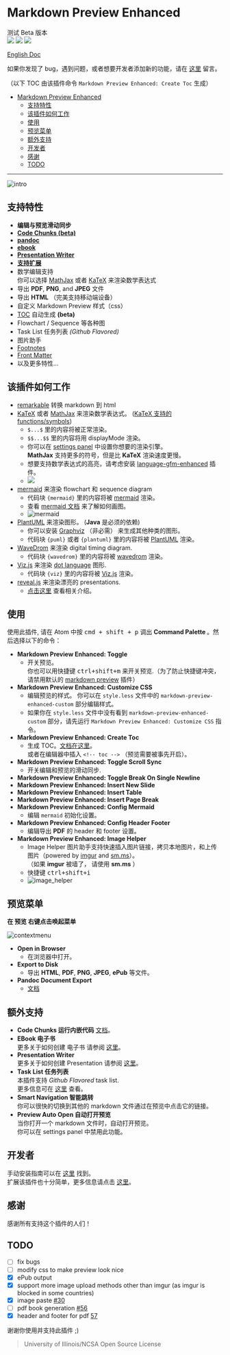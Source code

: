 Markdown Preview Enhanced
===
测试 Beta 版本    
[![](https://img.shields.io/github/tag/shd101wyy/markdown-preview-enhanced.svg)](https://github.com/shd101wyy/markdown-preview-enhanced/releases) ![](https://img.shields.io/apm/dm/markdown-preview-enhanced.svg)  [![](https://img.shields.io/github/stars/shd101wyy/markdown-preview-enhanced.svg?style=social&label=Star)](https://github.com/shd101wyy/markdown-preview-enhanced)   

[English Doc](../README.md)  

如果你发现了 bug，遇到问题，或者想要开发者添加新的功能，请在 [这里](https://github.com/shd101wyy/markdown-preview-enhanced/issues) 留言。

（以下 TOC 由该插件命令 `Markdown Preview Enhanced: Create Toc` 生成）
<!-- toc orderedList:0 -->

- [Markdown Preview Enhanced](#markdown-preview-enhanced)
	- [支持特性](#支持特性)
	- [该插件如何工作](#该插件如何工作)
	- [使用](#使用)
	- [预览菜单](#预览菜单)
	- [额外支持](#额外支持)
	- [开发者](#开发者)
	- [感谢](#感谢)
	- [TODO](#todo)

<!-- tocstop -->
---

![intro](http://i.imgur.com/HG1jMTK.gif)

## 支持特性
- **编辑与预览滑动同步**  
- **[Code Chunks (beta)](./code-chunk.md)**
- **[pandoc](./advanced-export.md)**
- **[ebook](./ebook.md)**  
- **[Presentation Writer](https://rawgit.com/shd101wyy/markdown-preview-enhanced/master/docs/presentation-intro.html)**
- **[支持扩展](#开发者)**
- 数学编辑支持     
你可以选择 [MathJax](https://github.com/mathjax/MathJax) 或者 [KaTeX](https://github.com/Khan/KaTeX) 来渲染数学表达式      
- 导出 **PDF**, **PNG**, and **JPEG** 文件  
- 导出 **HTML** （完美支持移动端设备）  
- 自定义 Markdown Preview 样式（css）  
- [TOC](./toc.md) 自动生成 **(beta)**  
- Flowchart / Sequence 等各种图
- Task List 任务列表 *(Github Flavored)*  
- 图片助手
- [Footnotes](https://github.com/shd101wyy/markdown-preview-enhanced/issues/35)  
- [Front Matter](https://github.com/shd101wyy/markdown-preview-enhanced/issues/100)
- 以及更多特性...

## 该插件如何工作
- [remarkable](https://github.com/jonschlinkert/remarkable) 转换 markdown 到 html
- [KaTeX](https://github.com/Khan/KaTeX) 或者 [MathJax](https://github.com/mathjax/MathJax) 来渲染数学表达式。 ([KaTeX 支持的 functions/symbols](https://github.com/Khan/KaTeX/wiki/Function-Support-in-KaTeX))
  - `$...$` 里的内容将被正常渲染。  
  - `$$...$$` 里的内容将用 displayMode 渲染。   
  - 你可以在 [settings panel](#settings-panel) 中设置你想要的渲染引擎。   
		**MathJax** 支持更多的符号，但是比 **KaTeX** 渲染速度更慢。   
  - 想要支持数学表达式的高亮，请考虑安装 [language-gfm-enhanced](https://atom.io/packages/language-gfm-enhanced) 插件。
  - <img src="https://cloud.githubusercontent.com/assets/1908863/14398210/0e408954-fda8-11e5-9eb4-562d7c0ca431.gif">
- [mermaid](https://github.com/knsv/mermaid) 来渲染 flowchart 和 sequence diagram  
	- 代码块 `{mermaid}` 里的内容将被 [mermaid](https://github.com/knsv/mermaid) 渲染。  
	- 查看 [mermaid 文档](http://knsv.github.io/mermaid/#flowcharts-basic-syntax) 来了解如何画图。   
	- ![mermaid](http://i.imgur.com/rwIPIA8.gif)
- [PlantUML](http://plantuml.com/) 来渲染图形。 (**Java** 是必须的依赖)  
	- 你可以安装 [Graphviz](http://www.graphviz.org/) （非必需） 来生成其他种类的图形。  
	- 代码块 `{puml}` 或者 `{plantuml}` 里的内容将被 [PlantUML](http://plantuml.com/) 渲染。  
- [WaveDrom](http://wavedrom.com/) 来渲染 digital timing diagram.  
	- 代码块 `{wavedrom}` 里的内容将被 [wavedrom](https://github.com/drom/wavedrom) 渲染。
- [Viz.js](https://github.com/mdaines/viz.js) 来渲染 [dot language](https://en.wikipedia.org/wiki/DOT_(graph_description_language)) 图形.  
	- 代码块 `{viz}` 里的内容将被 [Viz.js](https://github.com/mdaines/viz.js) 渲染。
- [reveal.js](https://github.com/hakimel/reveal.js) 来渲染漂亮的 presentations.
	- [点击这里](https://rawgit.com/shd101wyy/markdown-preview-enhanced/master/docs/presentation-intro.html) 查看相关介绍。

## 使用
使用此插件, 请在 Atom 中按 <kbd>cmd + shift + p</kbd> 调出 <strong> Command Palette </strong>。然后选择以下的命令：
- <strong>Markdown Preview Enhanced: Toggle</strong>
  - 开关预览。   
	你也可以用快捷键 <kbd>ctrl+shift+m</kbd> 来开关预览.（为了防止快捷键冲突，请禁用默认的 [markdown preview](https://atom.io/packages/markdown-preview) 插件）
- <strong>Markdown Preview Enhanced: Customize CSS</strong>
  - 编辑预览的样式。 你可以在 `style.less` 文件中的 `markdown-preview-enhanced-custom` 部分编辑样式。  
  - 如果你在 `style.less` 文件中没有看到 `markdown-preview-enhanced-custom` 部分，请先运行 `Markdown Preview Enhanced: Customize CSS` 指令。
- <strong>Markdown Preview Enhanced: Create Toc </strong>
  - 生成 TOC。[文档在这里](./toc.md)。   
	 或者在编辑器中插入 `<!-- toc -->` （预览需要被事先开启）。  
- <strong>Markdown Preview Enhanced: Toggle Scroll Sync </strong>
  - 开关编辑和预览的滑动同步.
- <strong>Markdown Preview Enhanced: Toggle Break On Single Newline </strong>
- <strong>Markdown Preview Enhanced: Insert New Slide </strong>  
- <strong>Markdown Preview Enhanced: Insert Table </strong>
- <strong>Markdown Preview Enhanced: Insert Page Break </strong>
- <strong> Markdown Preview Enhanced: Config Mermaid</strong>
  - 编辑 `mermaid` 初始化设置。
- <strong> Markdown Preview Enhanced: Config Header Footer</strong>
  - 编辑导出 **PDF** 的 header 和 footer 设置。
- <strong>Markdown Preview Enhanced: Image Helper</strong>  
	- Image Helper 图片助手支持快速插入图片链接，拷贝本地图片，和上传图片（powered by [imgur](http://imgur.com/) and [sm.ms](https://sm.ms/)）。       
	（如果 **imgur** 被墙了， 请使用 **sm.ms** ）    
	- 快捷键 <kbd>ctrl+shift+i</kbd>    
	-  ![image_helper](https://cloud.githubusercontent.com/assets/1908863/15414603/c40b6556-1e6e-11e6-956c-090b5996ec87.gif)  

## 预览菜单
**在 预览 右键点击唤起菜单**

![contextmenu](http://i.imgur.com/hOxseAS.gif)

- <strong> Open in Browser </strong>
  - 在浏览器中打开。
- **Export to Disk**
	- 导出 **HTML**, **PDF**, **PNG**, **JPEG**, **ePub** 等文件。
- **Pandoc Document Export**
	- [文档](./advanced-export.md)

## 额外支持
* **Code Chunks 运行内嵌代码** [文档](./code-chunk.md)。
* **EBook 电子书**  
	更多关于如何创建 电子书 请参阅 [这里](./ebook.md)。
* **Presentation Writer**  
	更多关于如何创建 Presentation 请参阅 [这里](https://rawgit.com/shd101wyy/markdown-preview-enhanced/master/docs/presentation-intro.html)。
* **Task List 任务列表**    
	本插件支持 *Github Flavored* task list.  
	更多信息可在 [这里](https://github.com/blog/1375-task-lists-in-gfm-issues-pulls-comments) 查看。
* **Smart Navigation 智能跳转**    
	你可以很快的切换到其他的 markdown 文件通过在预览中点击它的链接。  
* **Preview Auto Open 自动打开预览**  
	当你打开一个 markdown 文件时，自动打开预览。  
  你可以在 settings panel 中禁用此功能。

## 开发者
手动安装指南可以在 [这里](./DEVELOPER.md) 找到。   
扩展该插件也十分简单，更多信息请点击 [这里](./extension.md)。

## 感谢  
感谢所有支持这个插件的人们！    

## TODO
- [ ] fix bugs
- [ ] modify css to make preview look nice
- [x] ePub output
- [x] support more image upload methods other than imgur (as imgur is blocked in some countries)
- [x] image paste [#30](https://github.com/shd101wyy/markdown-preview-enhanced/issues/30)
- [ ] pdf book generation [#56](https://github.com/shd101wyy/markdown-preview-enhanced/issues/56)
- [x] header and footer for pdf [57](https://github.com/shd101wyy/markdown-preview-enhanced/issues/57)

谢谢你使用并支持此插件 ;)

> University of Illinois/NCSA Open Source License
